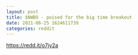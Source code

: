 ```yaml
--- 
layout: post 
title: $NWBO - poised for the big time breakout 
date: 2021-06-25 1624611739 
categories: reddit 
--- 
```

https://redd.it/o7jy2a